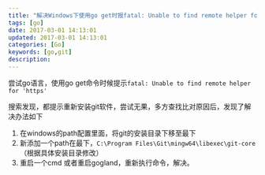 ```yaml
---
title: "解决Windows下使用go get时报fatal: Unable to find remote helper for 'https'"
tags: [go]
date: 2017-03-01 14:13:01
updated: 2017-03-01 14:13:01
categories: [Go]
keywords: [go,git]
description:
---
```


尝试go语言，使用go get命令时候提示`fatal: Unable to find remote helper for 'https'`

搜索发现，都提示重新安装git软件，尝试无果，多方查找比对原因后，发现了解决办法如下

1. 在windows的path配置里面，将git的安装目录下移至最下
2. 新添加一个path在最下，`C:\Program Files\Git\mingw64\libexec\git-core` （根据具体安装目录修改）
3. 重启一个cmd 或者重启gogland，重新执行命令，解决。

